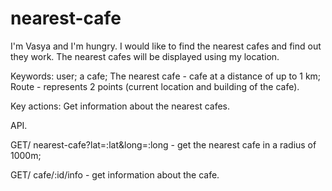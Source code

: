 # nearest-cafe
I'm Vasya and I'm hungry. I would like to find the nearest cafes and find out they work. The nearest cafes will be displayed using my location.

Keywords:
user;
a cafe;
The nearest cafе - cafe at a distance of up to 1 km;
Route - represents 2 points (current location and building of the cafe).

Key actions:
Get information about the nearest cafes.

API.

GET/ nearest-cafe?lat=:lat&long=:long - get the nearest cafe in a radius of 1000m;

GET/ cafe/:id/info - get information about the cafe.
